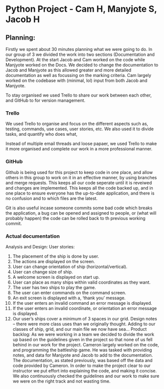 # Python Project - Cam H, Manyjote S, Jacob H 

## Planning:

Firstly we spent about 30 minutes planning what we were going to do. In our group of 3 we divided the work into two sections (Documentation and Development).
At the start Jacob and Cam worked on the code while Manjyote worked on the Docs. 
We decided to change the documentation to Jacob and Manjyote as this allowed greater and more detailed documentation as well as focussing on the marking criteria. Cam largely worked on the codebase with (minimal, lol) input from both Jacob and Manjyote.

To stay organised we used Trello to share our work between each other, and GitHub to for version management.

### Trello
We used Trello to organise and focus on the different aspects such as, testing, commands, use cases, user stories, etc. 
We also used it to divide tasks, and quantify who does what,

Instead of multiple email threads and loose papaer, we used Trello to make it more organised and complete our work in a more professional manner.

### GitHub

Github is being used for this project to keep code in one place, and allow others in this group to work on it in an effective manner, by using branches and merge requests. This keeps all our code seperate until it is reveiwed and changes are implemented. This keeps all the code backed up, and in one place to ensure everyone has the up-to-date application, and there is no confusion and to which files are the latest.

Git is also useful incase someone commits some bad code which breaks the application, a bug can be opened and assigned to people, or (what will probably happen) the code can be rolled back to th previous working commit.


### Actual documentation

Analysis and Design: 
User stories: 
1.	The placement of the ship is done by user.
2.	The actions are displayed on the screen.
3.	User can change orientation of ship (horizontal/vertical).
4.	User can change size of ship.
5.	A welcome screen is displayed on start up.
6.	User can place as many ships within valid coordinates as they want.
7.	The user has two ships to play the game.
8.	The user can enter commands on the command screen.
9.	An exit screen is displayed with a, ‘thank you’ message.
10.	 If the user enters an invalid command an error message is displayed.
11.	 If the user enters an invalid coordinate, or orientation an error message is displayed. 
12.	 Our user’s ships cover a minimum of 3 spaces in our grid. 
Design notes – there were more class uses than we originally thought. Adding to our classes of ship, grid, and our main file we now have sea…
Product backlog:
As we were working in a team we decided to divide the work up based on the guidelines given in the project so that none of us fell behind in our work for the project. 
Cameron largely worked on the code, and programming the battleship game. He was tasked with providing notes, and data for Manjyote and Jacob to add to the documentation. 
The documentation, as stated previously, was based off the data and code provided by Cameron. In order to make the project clear to our instructor we put effort into explaining the code, and making it concise. We also continuously checked the guidelines and our work to make sure we were on the right track and not wasting time. 
